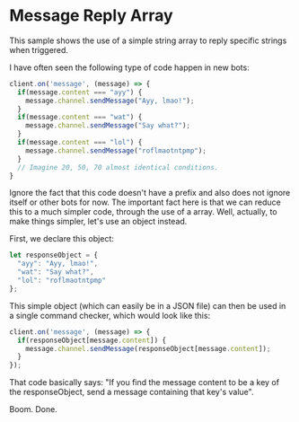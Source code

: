 # Message Reply Array

This sample shows the use of a simple string array to reply specific strings when triggered.

I have often seen the following type of code happen in new bots:

```js
client.on('message', (message) => {
  if(message.content === "ayy") {
    message.channel.sendMessage("Ayy, lmao!");
  }
  if(message.content === "wat") {
    message.channel.sendMessage("Say what?");
  }
  if(message.content === "lol") {
    message.channel.sendMessage("roflmaotntpmp");
  }
  // Imagine 20, 50, 70 almost identical conditions.
}
```

Ignore the fact that this code doesn't have a prefix and also does not ignore itself or other bots for now. The important fact here is that we can reduce this to a much simpler code, through the use of a array. Well, actually, to make things simpler, let's use an object instead.

First, we declare this object:

```js
let responseObject = {
  "ayy": "Ayy, lmao!",
  "wat": "Say what?",
  "lol": "roflmaotntpmp"
};
```

This simple object \(which can easily be in a JSON file\) can then be used in a single command checker, which would look like this:

```js
client.on('message', (message) => {
  if(responseObject[message.content]) {
    message.channel.sendMessage(responseObject[message.content]);
  }
});
```

That code basically says: "If you find the message content to be a key of the responseObject, send a message containing that key's value".

Boom. Done.
